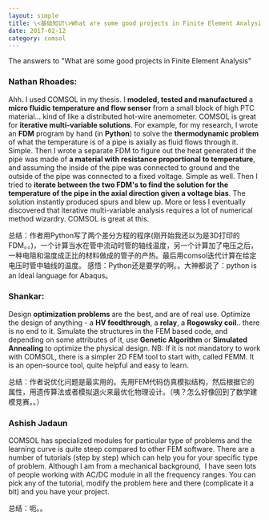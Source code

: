 ```yaml
---
layout: simple
title: \<基础知识\>What are some good projects in Finite Element Analysis
date: 2017-02-12
category: comsol
---
```


The answers to "What are some good projects in Finite Element Analysis"

### Nathan Rhoades:
Ahh. I used COMSOL in my thesis. I **modeled, tested and manufactured** a **micro fluidic temperature and flow sensor** from a small block of high PTC material... kind of like a distributed hot-wire anemometer.
COMSOL is great for **iterative multi-variable solutions**. For example, for my research, I wrote an **FDM** program by hand (in **Python**) to solve the **thermodynamic problem** of what the temperature is of a pipe is axially as fluid flows through it. Simple.
Then I wrote a separate FDM to figure out the heat generated if the pipe was made of **a material with resistance proportional to temperature**, and assuming the inside of the pipe was connected to ground and the outside of the pipe was connected to a fixed voltage. Simple as well.
Then I tried to **iterate between the two FDM's to find the solution for the temperature of the pipe in the axial direction given a voltage bias**. The solution instantly produced spurs and blew up. More or less I eventually discovered that iterative multi-variable analysis requires a lot of numerical method wizardry.
COMSOL is great at this.

总结：作者用Python写了两个差分方程的程序(刚开始我还以为是3D打印的FDM。。)，一个计算当水在管中流动时管的轴线温度，另一个计算加了电压之后，一种电阻和温度成正比的材料做成的管子的产热。最后用comsol迭代计算在给定电压时管中轴线的温度。
感悟：Python还是要学的啊。。大神都说了：python is an ideal language for Abaqus。

### Shankar:
Design **optimization problems** are the best, and are of real use.
Optimize the design of anything - a **HV feedthrough**, a **relay**, a **Rogowsky coil**.. there is no end to it.
Simulate the structures in the FEM based code, and depending on some attributes of it, use **Genetic Algorithm** or **Simulated Annealing** to optimize the physical design.
NB: If it is not mandatory to work with COMSOL, there is a simpler 2D FEM tool to start with, called FEMM. It is an open-source tool, quite helpful and easy to learn.

总结：作者说优化问题是最实用的。先用FEM代码仿真模拟结构，然后根据它的属性，用遗传算法或者模拟退火来最优化物理设计。（咦？怎么好像回到了数学建模竞赛。。）

### Ashish Jadaun
COMSOL has specialized modules for particular type of problems and the learning curve is quite steep compared to other FEM software. There are a number of tutorials (step by step) which can help you for your specific type of problem. Although I am from a mechanical background,  I have seen lots of people working with AC/DC module in all the frequency ranges. You can pick any of the tutorial, modify the problem here and there (complicate it a bit) and you have your project.

总结：呃。。